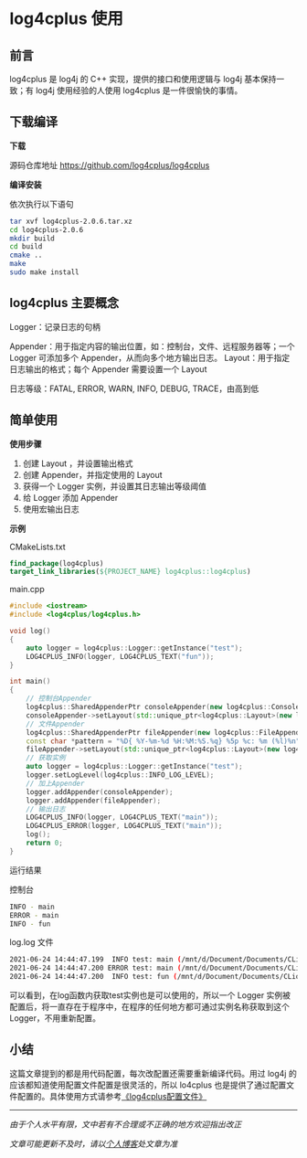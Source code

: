 # log4cplus 使用

## 前言

log4cplus 是 log4j 的 C++ 实现，提供的接口和使用逻辑与 log4j 基本保持一致；有 log4j 使用经验的人使用 log4cplus 是一件很愉快的事情。



## 下载编译

**下载**

源码仓库地址 <https://github.com/log4cplus/log4cplus>

**编译安装**

依次执行以下语句

```bash
tar xvf log4cplus-2.0.6.tar.xz
cd log4cplus-2.0.6
mkdir build
cd build
cmake ..
make
sudo make install
```



## log4cplus 主要概念

Logger：记录日志的句柄

Appender：用于指定内容的输出位置，如：控制台，文件、远程服务器等；一个 Logger 可添加多个 Appender，从而向多个地方输出日志。
Layout：用于指定日志输出的格式；每个 Appender 需要设置一个 Layout

日志等级：FATAL, ERROR, WARN, INFO, DEBUG, TRACE，由高到低



## 简单使用

**使用步骤**

1. 创建 Layout ，并设置输出格式
2. 创建 Appender，并指定使用的 Layout
3. 获得一个 Logger 实例，并设置其日志输出等级阈值
4. 给 Logger 添加 Appender
5. 使用宏输出日志

**示例**

CMakeLists.txt

```cmake
find_package(log4cplus)
target_link_libraries(${PROJECT_NAME} log4cplus::log4cplus)
```

main.cpp

```cpp
#include <iostream>
#include <log4cplus/log4cplus.h>

void log()
{
    auto logger = log4cplus::Logger::getInstance("test");
    LOG4CPLUS_INFO(logger, LOG4CPLUS_TEXT("fun"));
}

int main()
{
    // 控制台Appender
    log4cplus::SharedAppenderPtr consoleAppender(new log4cplus::ConsoleAppender());
    consoleAppender->setLayout(std::unique_ptr<log4cplus::Layout>(new log4cplus::SimpleLayout));
    // 文件Appender
    log4cplus::SharedAppenderPtr fileAppender(new log4cplus::FileAppender("log.log",std::ios_base::app));
    const char *pattern = "%D{ %Y-%m-%d %H:%M:%S.%q} %5p %c: %m (%l)%n";
    fileAppender->setLayout(std::unique_ptr<log4cplus::Layout>(new log4cplus::PatternLayout(pattern)));
    // 获取实例
    auto logger = log4cplus::Logger::getInstance("test");
    logger.setLogLevel(log4cplus::INFO_LOG_LEVEL);
    // 加上Appender
    logger.addAppender(consoleAppender);
    logger.addAppender(fileAppender);
    // 输出日志
    LOG4CPLUS_INFO(logger, LOG4CPLUS_TEXT("main"));
    LOG4CPLUS_ERROR(logger, LOG4CPLUS_TEXT("main"));
    log();
    return 0;
}
```

运行结果

控制台

```bash
INFO - main
ERROR - main
INFO - fun
```

log.log 文件

```bash
2021-06-24 14:44:47.199  INFO test: main (/mnt/d/Document/Documents/CLion/log4cplusdemo/main.cpp:23)
2021-06-24 14:44:47.200 ERROR test: main (/mnt/d/Document/Documents/CLion/log4cplusdemo/main.cpp:24)
2021-06-24 14:44:47.200  INFO test: fun (/mnt/d/Document/Documents/CLion/log4cplusdemo/main.cpp:7)
```

可以看到，在log函数内获取test实例也是可以使用的，所以一个 Logger 实例被配置后，将一直存在于程序中，在程序的任何地方都可通过实例名称获取到这个Logger，不用重新配置。



## 小结

这篇文章提到的都是用代码配置，每次改配置还需要重新编译代码。用过 log4j 的应该都知道使用配置文件配置是很灵活的，所以 lo4cplus 也是提供了通过配置文件配置的。具体使用方式请参考[《log4cplus配置文件》](007_log4cplusPropertyConfigurator.md)





***

*由于个人水平有限，文中若有不合理或不正确的地方欢迎指出改正*

*文章可能更新不及时，请以[个人博客](https://zcteo.top/)处文章为准*
